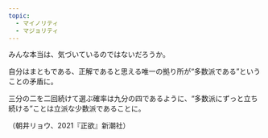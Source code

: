 ```yaml
---
topic:
  - マイノリティ
  - マジョリティ
---
```

みんな本当は、気づいているのではないだろうか。

自分はまともである、正解であると思える唯一の拠り所が“多数派である”ということの矛盾に。

三分の二を二回続けて選ぶ確率は九分の四であるように、“多数派にずっと立ち続ける”ことは立派な少数派であることに。

（朝井リョウ、2021『正欲』新潮社）